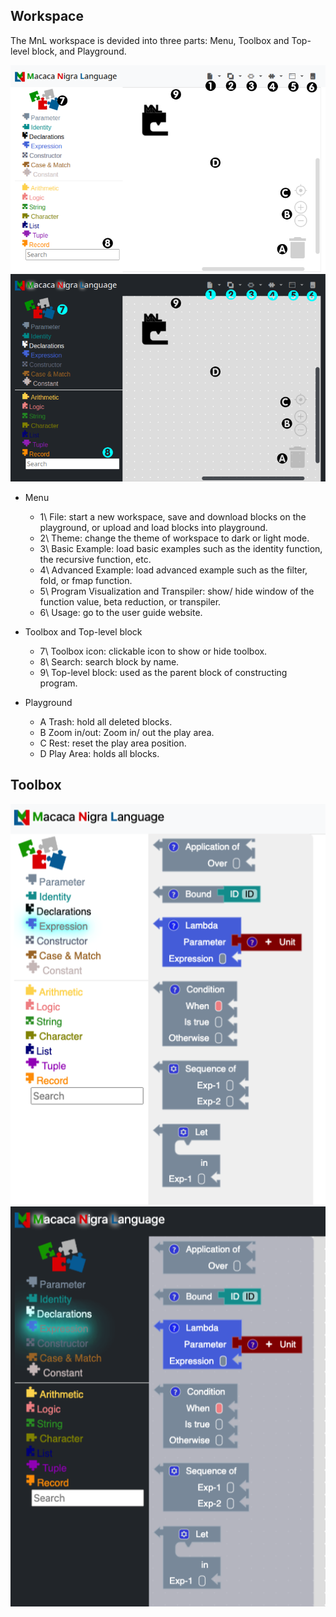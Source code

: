 
## Workspace

The MnL workspace is devided into three parts: Menu, Toolbox and Top-level block, and Playground.

![workspace](assets/images/workspace_light.png#only-light)
![workspace](assets/images/workspace_dark.png#only-dark)

- Menu
    * 1\ File: start a new workspace, save and download blocks on the playground, or upload and load blocks into playground.
    * 2\ Theme: change the theme of workspace to dark or light mode.
    * 3\ Basic Example: load basic examples such as the identity function, the recursive function, etc.
    * 4\ Advanced Example: load advanced example such as the filter, fold, or fmap function.
    * 5\ Program Visualization and Transpiler: show/ hide window of the function value, beta reduction, or transpiler.
    * 6\ Usage: go to the user guide website.

- Toolbox and Top-level block
    * 7\ Toolbox icon: clickable icon to show or hide toolbox.
    * 8\ Search: search block by name.
    * 9\ Top-level block: used as the parent block of constructing program. 

- Playground
    * A Trash: hold all deleted blocks.
    * B Zoom in/out: Zoom in/ out the play area.
    * C Rest: reset the play area position.
    * D Play Area: holds all blocks.


## Toolbox
![workspace](assets/images/toolbox_light.png#only-light)
![workspace](assets/images/toolbox_dark.png#only-dark)

